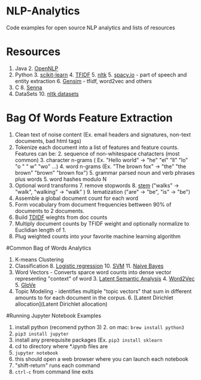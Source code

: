 # NLP-Analytics
Code examples for open source NLP analytics and lists of resources

# Resources

1. Java
	2. [OpenNLP](https://opennlp.apache.org/)
2. Python
	3. 	[scikit-learn](http://scikit-learn.org/stable/)
		4. [TFIDF](http://scikit-learn.org/stable/modules/feature_extraction.html)
	5. [nltk](http://www.nltk.org/)
	5. [spacy.io](https://spacy.io) - part of speech and entity extraction
	6. [Gensim](https://radimrehurek.com/gensim/) - tfidf, word2vec and others
7. C
	8. 	[Senna](https://ronan.collobert.com/senna/)
9. DataSets
	10. [nltk datasets](http://www.nltk.org/nltk_data/) 


# Bag Of Words Feature Extraction

1. Clean text of noise content (Ex. email headers and signatures, non-text documents, bad html tags)
1. Tokenize each document into a list of features and feature counts. Features can be:
	2. sequence of non-whitespace chatacters (most common)
	3. character n-grams ( Ex. "Hello world" -> "he" "el" "ll" "lo" "o " " w" "wo" ...)
	4. word n-grams (Ex. "The brown fox" -> "the" "the brown" "brown" "brown fox")
	5. grammar parsed noun and verb phrases plus words
	5. word hashes modulo N
6. Optional word transforms
	7. remove stopwords
	8. [stem](https://nlp.stanford.edu/IR-book/html/htmledition/stemming-and-lemmatization-1.html)  ("walks" -> "walk", "walking" -> "walk" )
	9. lematization ("are" -> "be",  "is" -> "be") 
6. Assemble a global document count for each word 
7. Form vocabulary from document frequencies bettween 90% of documents to 2 documents.
8. Build [TDIDF](https://en.wikipedia.org/wiki/Tf%E2%80%93idf) wieghts from doc counts
9. Multiply document counts by TFIDF weight and optionally normalize to Euclidian length of 1.
10. Plug weighted counts into your favorite machine learning algorithm


#Common Bag of Words Analytics
1. K-means Clustering
2. Classification
	8. [Logistic regression](https://en.wikipedia.org/wiki/Logistic_regression)
	10. [SVM](https://en.wikipedia.org/wiki/Support_vector_machine)
	11. [Naive Bayes](https://en.wikipedia.org/wiki/Naive_Bayes_classifier)
10. Word Vectors - Converts sparce word counts into dense vector representing "context" of word
	3. [Latent Semantic Analysis](https://en.wikipedia.org/wiki/Latent_semantic_analysis)
	4. [Word2Vec](https://en.wikipedia.org/wiki/Word2vec)
	5. [GloVe](https://nlp.stanford.edu/projects/glove/)
5. Topic Modeling - identifies multiple "topic vectors" that sum in different amounts to for each document in the corpus.
	6. [Latent Dirichlet allocation](Latent Dirichlet allocation)


#Running Jupyter Notebook Examples
1. install python (recomend python 3)
	2. 	on mac: `brew install python3`
2. `pip3 install jupyter`
3. install any prerequisite packages (Ex. `pip3 install sklearn` 
3. cd to directory where *.ipynb files are
4. `jupyter notebook`
5. this should open a web browser where you can launch each notebook
6. "shift-return" runs each command
7. `ctrl-c` from command line exits

